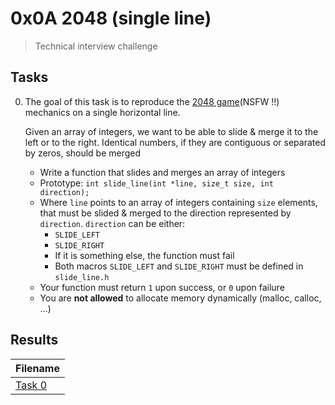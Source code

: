 # 0x0A 2048 (single line)

> Technical interview challenge

## Tasks

0. The goal of this task is to reproduce the [2048 game](https://play2048.co/)(NSFW !!) mechanics on a single horizontal line.

    Given an array of integers, we want to be able to slide & merge it to the left or to the right. Identical numbers, if they are contiguous or separated by zeros, should be merged

    * Write a function that slides and merges an array of integers
    * Prototype: `int slide_line(int *line, size_t size, int direction);`
    * Where `line` points to an array of integers containing `size` elements, that must be slided & merged to the direction represented by `direction`. `direction` can be either:
        * `SLIDE_LEFT`
        * `SLIDE_RIGHT`
        * If it is something else, the function must fail
        * Both macros `SLIDE_LEFT` and `SLIDE_RIGHT` must be defined in `slide_line.h`
    * Your function must return `1` upon success, or `0` upon failure
    * You are **not allowed** to allocate memory dynamically (malloc, calloc, …)

## Results

| Filename |
| ------ |
| [Task 0]()|
